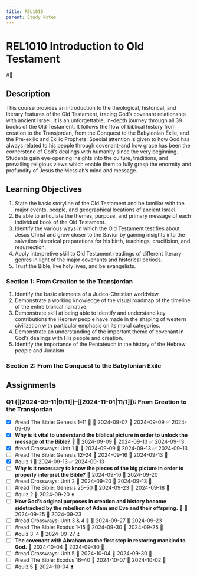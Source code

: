 ```yaml
---
title: REL1010
parent: Study Notes
---
```

# REL1010 Introduction to Old Testament

#🌲

## Description

This course provides an introduction to the theological, historical, and literary features of the Old Testament, tracing God’s covenant relationship with ancient Israel. It is an unforgettable, in-depth journey through all 39 books of the Old Testament. It follows the flow of biblical history from creation to the Transjordan, from the Conquest to the Babylonian Exile, and the Pre-exilic and Exilic Prophets. Special attention is given to how God has always related to his people through covenant–and how grace has been the cornerstone of God’s dealings with humanity since the very beginning. Students gain eye-opening insights into the culture, traditions, and prevailing religious views which enable them to fully grasp the enormity and profundity of Jesus the Messiah’s mind and message.

## Learning Objectives

1. State the basic storyline of the Old Testament and be familiar with the major events, people, and geographical locations of ancient Israel.
2. Be able to articulate the themes, purpose, and primary message of each individual book of the Old Testament.
3. Identify the various ways in which the Old Testament testifies about Jesus Christ and grow closer to the Savior by gaining insights into the salvation-historical preparations for his birth, teachings, crucifixion, and resurrection.
4. Apply interpretive skill to Old Testament readings of different literary genres in light of the major covenants and historical periods.
5. Trust the Bible, live holy lives, and be evangelists.

### Section 1: From Creation to the Transjordan

1. Identify the basic elements of a Judeo-Christian worldview.
2. Demonstrate a working knowledge of the visual roadmap of the timeline of the entire biblical narrative.
3. Demonstrate skill at being able to identify and understand key contributions the Hebrew people have made in the shaping of western civilization with particular emphasis on its moral categories.
4. Demonstrate an understanding of the important theme of covenant in God’s dealings with His people and creation.
5. Identify the importance of the Pentateuch in the history of the Hebrew people and Judaism.

### Section 2: From the Conquest to the Babylonian Exile

## Assignments

### Q1 ([[2024-09-11|9/11]]–[[2024-11-01|11/1]]): From Creation to the Transjordan

- [X] #read The Bible: Genesis 1–11 🔽 🛫 2024-09-07 📅 2024-09-09 ✅ 2024-09-09
- [X] **Why is it vital to understand the biblical picture in order to unlock the message of the Bible?** 🔺 🛫 2024-09-09 📅 2024-09-13 ✅ 2024-09-13
- [X] #read Crossways: Unit 1 🔼 🛫 2024-09-09 📅 2024-09-13 ✅ 2024-09-13
- [ ] #read The Bible: Genesis 12–24 📅 2024-09-16 🛫 2024-09-13 🔽
- [X] #quiz 1 📅 2024-09-13 ✅ 2024-09-13
- [ ] **Why is it necessary to know the pieces of the big picture in order to properly interpret the Bible?** 🛫 2024-09-16 📅 2024-09-20
- [ ] #read Crossways: Unit 2 📅 2024-09-20 🛫 2024-09-13 🔼
- [ ] #read The Bible: Genesis 25–50 📅 2024-09-23 🛫 2024-09-18 🔽
- [ ] #quiz 2 📅 2024-09-20 ⏫
- [ ] **How God’s original purposes in creation and history become sidetracked by the rebellion of Adam and Eve and their offspring.** 🔺 📅 2024-09-25 🛫 2024-09-23
- [ ] #read Crossways: Unit 3 & 4 🔽 📅 2024-09-27 🛫 2024-09-23
- [ ] #read The Bible: Exodus 1-15 📅 2024-09-30 🛫 2024-09-25 🔽
- [ ] #quiz 3–4 📅 2024-09-27 ⏫
- [ ] **The covenant with Abraham as the first step in restoring mankind to God.** 📅 2024-10-04 🛫 2024-09-30 🔺
- [ ] #read Crossways: Unit 5 📅 2024-10-04 🛫 2024-09-30 🔽
- [ ] #read The Bible: Exodus 16–40 📅 2024-10-07 🛫 2024-10-02 🔼
- [ ] #quiz 5 📅 2024-10-04 ⏫
